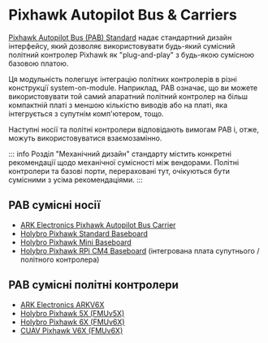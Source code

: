 # Pixhawk Autopilot Bus & Carriers

[Pixhawk Autopilot Bus (PAB) Standard](https://github.com/pixhawk/Pixhawk-Standards/blob/master/DS-010%20Pixhawk%20Autopilot%20Bus%20Standard.pdf) надає стандартний дизайн інтерфейсу, який дозволяє використовувати будь-який сумісний політний контролер Pixhawk як "plug-and-play" з будь-якою сумісною базовою платою.

Ця модульність полегшує інтеграцію політних контролерів в різні конструкції system-on-module. Наприклад, PAB означає, що ви можете використовувати той самий апаратний політний контролер на більш компактній платі з меншою кількістю виводів або на платі, яка інтегрується з супутнім комп'ютером, тощо.

Наступні носії та політні контролери відповідають вимогам PAB і, отже, можуть використовуватися взаємозамінно.

::: info
Розділ "Механічний дизайн" стандарту містить конкретні рекомендації щодо механічної сумісності між вендорами. Політні контролери та базові порти, перераховані тут, очікуються бути сумісними з усіма рекомендаціями.
:::

## PAB сумісні носії

- [ARK Electronics Pixhawk Autopilot Bus Carrier](../flight_controller/ark_pab.md)
- [Holybro Pixhawk Standard Baseboard](https://holybro.com/products/pixhawk-baseboards)
- [Holybro Pixhawk Mini Baseboard](https://holybro.com/products/pixhawk-baseboards)
- [Holybro Pixhawk RPi CM4 Baseboard](../companion_computer/holybro_pixhawk_rpi_cm4_baseboard.md) (інтегрована плата супутнього / політного контролера)

## PAB сумісні політні контролери

- [ARK Electronics ARKV6X](../flight_controller/ark_v6x.md)
- [Holybro Pixhawk 5X (FMUv5X)](../flight_controller/pixhawk5x.md)
- [Holybro Pixhawk 6X (FMUv6X)](../flight_controller/pixhawk6x.md)
- [CUAV Pixhawk V6X (FMUv6X)](../flight_controller/cuav_pixhawk_v6x.md)
